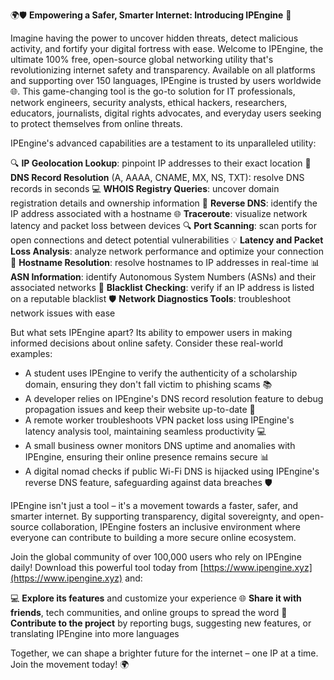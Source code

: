 🌍🛡️ **Empowering a Safer, Smarter Internet: Introducing IPEngine** 🚀

Imagine having the power to uncover hidden threats, detect malicious activity, and fortify your digital fortress with ease. Welcome to IPEngine, the ultimate 100% free, open-source global networking utility that's revolutionizing internet safety and transparency. Available on all platforms and supporting over 150 languages, IPEngine is trusted by users worldwide 🌐. This game-changing tool is the go-to solution for IT professionals, network engineers, security analysts, ethical hackers, researchers, educators, journalists, digital rights advocates, and everyday users seeking to protect themselves from online threats.

IPEngine's advanced capabilities are a testament to its unparalleled utility:

🔍 **IP Geolocation Lookup**: pinpoint IP addresses to their exact location
📡 **DNS Record Resolution** (A, AAAA, CNAME, MX, NS, TXT): resolve DNS records in seconds
💻 **WHOIS Registry Queries**: uncover domain registration details and ownership information
🔄 **Reverse DNS**: identify the IP address associated with a hostname
🌐 **Traceroute**: visualize network latency and packet loss between devices
🔍 **Port Scanning**: scan ports for open connections and detect potential vulnerabilities
💡 **Latency and Packet Loss Analysis**: analyze network performance and optimize your connection
👀 **Hostname Resolution**: resolve hostnames to IP addresses in real-time
📊 **ASN Information**: identify Autonomous System Numbers (ASNs) and their associated networks
🚫 **Blacklist Checking**: verify if an IP address is listed on a reputable blacklist
🛡️ **Network Diagnostics Tools**: troubleshoot network issues with ease

But what sets IPEngine apart? Its ability to empower users in making informed decisions about online safety. Consider these real-world examples:

* A student uses IPEngine to verify the authenticity of a scholarship domain, ensuring they don't fall victim to phishing scams 📚
* A developer relies on IPEngine's DNS record resolution feature to debug propagation issues and keep their website up-to-date 🔧
* A remote worker troubleshoots VPN packet loss using IPEngine's latency analysis tool, maintaining seamless productivity 💻
* A small business owner monitors DNS uptime and anomalies with IPEngine, ensuring their online presence remains secure 📊
* A digital nomad checks if public Wi-Fi DNS is hijacked using IPEngine's reverse DNS feature, safeguarding against data breaches 🛡️

IPEngine isn't just a tool – it's a movement towards a faster, safer, and smarter internet. By supporting transparency, digital sovereignty, and open-source collaboration, IPEngine fosters an inclusive environment where everyone can contribute to building a more secure online ecosystem.

Join the global community of over 100,000 users who rely on IPEngine daily! Download this powerful tool today from [https://www.ipengine.xyz](https://www.ipengine.xyz) and:

💻 **Explore its features** and customize your experience
🌐 **Share it with friends**, tech communities, and online groups to spread the word
🚀 **Contribute to the project** by reporting bugs, suggesting new features, or translating IPEngine into more languages

Together, we can shape a brighter future for the internet – one IP at a time. Join the movement today! 🌍